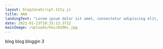 ```yaml
---
layout: blogJavaScript.11ty.js
title: AAA
landingText: "Lorem ipsum dolor sit amet, consectetur adipiscing elit, sed do eiusmod tempor incididunt"
date: 2021-01-13T19:33:13.371Z
mainImage: /uploads/heic0206c.jpg
---
```


blog blog bloggin 3
